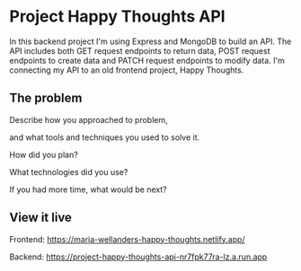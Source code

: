 # Project Happy Thoughts API

In this backend project I'm using Express and MongoDB to build an API. The API includes both GET request endpoints to return data, POST request endpoints to create data and PATCH request endpoints to modify data. I'm connecting my API to an old frontend project, Happy Thoughts.

## The problem

Describe how you approached to problem,


and what tools and techniques you used to solve it.


How did you plan?


What technologies did you use?


If you had more time, what would be next?



## View it live

Frontend:
https://maria-wellanders-happy-thoughts.netlify.app/

Backend:
https://project-happy-thoughts-api-nr7fpk77ra-lz.a.run.app